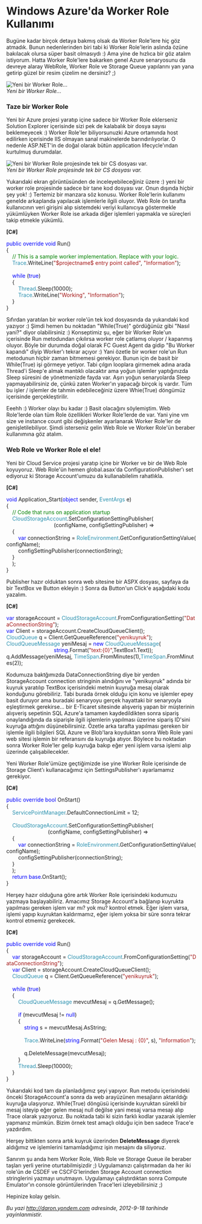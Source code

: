 # Windows Azure'da Worker Role Kullanımı 

Bugüne kadar birçok detaya bakmış olsak da Worker Role'lere hiç göz
atmadık. Bunun nedenlerinden biri tabi ki Worker Role'lerin aslında
özüne bakılacak olursa süper basit olmasıydı :) Ama yine de hızlıca bir
göz atalım istiyorum. Hatta Worker Role'lere bakarken genel Azure
senaryosunu da devreye alaray WebRole, Worker Role ve Storage Queue
yapılarını yan yana getirip güzel bir resim çizelim ne dersiniz? ;)

![Yeni bir Worker
Role...](../media/Windows_Azure_da_Worker_Role_Kullanimi/worker.png)\
*Yeni bir Worker Role...*

### Taze bir Worker Role  

Yeni bir Azure projesi yaratıp içine sadece bir Worker Role eklerseniz
Solution Explorer içerisinde sizi pek de kalabalık bir dosya sayısı
beklemeyecek :) Worker Role'ler biliyorsunuzki Azure ortamında host
edilirken içerisinde IIS olmayan sanal makinelerde barındırılıyorlar. O
nedenle ASP.NET'in de doğal olarak bütün application lifecycle'ından
kurtulmuş durumdalar.

![Yeni bir Worker Role projesinde tek bir CS dosyası
var.](../media/Windows_Azure_da_Worker_Role_Kullanimi/worker2.png)\
*Yeni bir Worker Role projesinde tek bir CS dosyası var.*

Yukarıdaki ekran görüntüsünden de inceleyebileceğiniz üzere :) yeni bir
worker role projesinde sadece bir tane kod dosyası var. Onun dışında
hiçbir şey yok! :) Tertemiz bir manzara söz konusu. Worker Role'lerin
kullanımı genelde arkaplanda yapılacak işlemlerle ilgili oluyor. Web
Role ön tarafta kullanıcının veri girişini alıp sistemdeki veriyi
kullanıcıya göstermekle yükümlüyken Worker Role ise arkada diğer
işlemleri yapmakla ve süreçleri takip etmekle yükümlü.

**[C\#]**

<span style="color:blue;">public</span> <span
style="color:blue;">override</span> <span
style="color:blue;">void</span> Run()\
 {\
    <span
style="color:green;">// This is a sample worker implementation. Replace with your logic.</span>\
     <span style="color:#2b91af;">Trace</span>.WriteLine(<span
style="color:#a31515;">"\$projectname\$ entry point called"</span>, <span
style="color:#a31515;">"Information"</span>);\
\
    <span style="color:blue;">while</span> (<span
style="color:blue;">true</span>)\
     {\
        <span style="color:#2b91af;">Thread</span>.Sleep(10000);\
         <span style="color:#2b91af;">Trace</span>.WriteLine(<span
style="color:#a31515;">"Working"</span>, <span
style="color:#a31515;">"Information"</span>);\
     }\
}

Sıfırdan yaratılan bir worker role'ün tek kod dosyasında da yukarıdaki
kod yazıyor :) Şimdi hemen bu noktadan "While(True)" gördüğünüz gibi
"Nasıl yani?" diyor olabilirsiniz :) Konseptimiz şu, eğer bir Worker
Role'un içerisinde Run metodundan çıkılırsa worker role çatlamış oluyor
/ kapanmış oluyor. Böyle bir durumda doğal olarak FC Guest Agent da
gidip "Bu Worker kapandı" diyip Worker'ı tekrar açıyor :) Yani özetle
bir worker role'un Run metodunun hiçbir zaman bitmemesi gerekiyor. Bunun
için de basit bir While(True) işi görmeye yetiyor. Tabi çılgın looplara
girmemek adına arada Thread'i Sleep'e almak mantıklı olacaktır ama yoğun
işlemler yaptığınızda Sleep süresini de yönetmenizde fayda var. Aşırı
yoğun senaryolarda Sleep yapmayabilirsiniz de, çünkü zaten Worker'ın
yapacağı birçok iş vardır. Tüm bu işler / işlemler de tahmin
edebileceğiniz üzere Whie(True) döngümüz içerisinde gerçekleştirilir.

Eeehh :) Worker olayı bu kadar :) Basit olacağını söylemiştim. Web
Role'lerde olan tüm Role özellikleri Worker Role'lerde de var. Yani yine
vm size ve instance count gibi değişkenler ayarlanarak Worker Role'ler
de genişletilebiliyor. Şimdi isterseniz gelin Web Role ve Worker Role'ün
beraber kullanımına göz atalım.

### Web Role ve Worker Role el ele!  

Yeni bir Cloud Service projesi yaratıp içine bir Worker ve bir de Web
Role koyuyoruz. Web Role'ün hemen global.asax'da
ConfigurationPublisher'ı set ediyoruz ki Storage Account'umuzu da
kullanabilelim rahatlıkla.

**[C\#]**

<span style="color:blue;">void</span> Application\_Start(<span
style="color:blue;">object</span> sender, <span
style="color:#2b91af;">EventArgs</span> e)\
 {\
    <span
style="color:green;">// Code that runs on application startup</span>\
     <span
style="color:#2b91af;">CloudStorageAccount</span>.SetConfigurationSettingPublisher(\
                               
(configName, configSettingPublisher) =\>\
    {\
        <span style="color:blue;">var</span> connectionString = <span
style="color:#2b91af;">RoleEnvironment</span>.GetConfigurationSettingValue(configName);\
         configSettingPublisher(connectionString);\
    }\
    );\
}

Publisher hazır olduktan sonra web sitesine bir ASPX dosyası, sayfaya da
bir TextBox ve Button ekleyin :) Sonra da Button'un Click'e aşağıdaki
kodu yazalım.

**[C\#]**

<span style="color:blue;">var</span> storageAccount = <span
style="color:#2b91af;">CloudStorageAccount</span>.FromConfigurationSetting(<span
style="color:#a31515;">"DataConnectionString"</span>);\
 <span
style="color:blue;">var</span> Client = storageAccount.CreateCloudQueueClient();\
 <span
style="color:#2b91af;">CloudQueue</span> q = Client.GetQueueReference(<span
style="color:#a31515;">"yenikuyruk"</span>);\
 <span style="color:#2b91af;">CloudQueueMessage</span> yeniMesaj = <span
style="color:blue;">new</span> <span
style="color:#2b91af;">CloudQueueMessage</span>(<span
style="color:blue;">\
                                string</span>.Format(<span
style="color:#a31515;">"text:{0}"</span>,TextBox1.Text));\
 q.AddMessage(yeniMesaj, <span
style="color:#2b91af;">TimeSpan</span>.FromMinutes(1),<span
style="color:#2b91af;">TimeSpan</span>.FromMinutes(2));

Kodumuza baktğımızda DataConnectionString diye bir yerden StorageAccount
connection stringinin alındığını ve "yenikuyruk" adında bir kuyruk
yaratılıp TextBox içerisindeki metnin kuyruğa mesaj olarak konduğunu
görebiliriz. Tabi burada örnek olduğu için konu ve işlemler epey basit
duruyor ama buradaki senaryoyu gerçek hayattaki bir senaryoyla
eşleştirmek gerekirse... bir E-Ticaret sitesinde alışveriş yapan bir
müşterinin alışveriş sepetinin SQL Azure'a tamamen kaydedildikten sonra
sipariş onaylandığında da siparişle ilgili işlemlerin yapılması üzerine
sipariş ID'sini kuyruğa attığını düşünebilirsiniz. Özetle arka tarafta
yapılması gereken bir işlemle ilgili bilgileri SQL Azure ve Blob'lara
koyduktan sonra Web Role yani web sitesi işlemin bir referansını da
kuyruğa atıyor. Böylece bu noktadan sonra Worker Role'ler gelip kuyruğa
bakıp eğer yeni işlem varsa işlemi alıp üzerinde çalışabilecekler.

Yeni Worker Role'ümüze geçtiğimizde ise yine Worker Role içerisinde de
Storage Client'ı kullanacağımız için SettingsPublisher'ı ayarlamamız
gerekiyor.

**[C\#]**

<span style="color:blue;">public</span> <span
style="color:blue;">override</span> <span
style="color:blue;">bool</span> OnStart()\
 {\
    <span
style="color:#2b91af;">ServicePointManager</span>.DefaultConnectionLimit = 12;\
\
    <span
style="color:#2b91af;">CloudStorageAccount</span>.SetConfigurationSettingPublisher(\
                            (configName, configSettingPublisher) =\>\
    {\
        <span style="color:blue;">var</span> connectionString = <span
style="color:#2b91af;">RoleEnvironment</span>.GetConfigurationSettingValue(configName);\
         configSettingPublisher(connectionString);\
    }\
    );\
    <span style="color:blue;">return</span> <span
style="color:blue;">base</span>.OnStart();\
 }

Herşey hazır olduğuna göre artık Worker Role içerisindeki kodumuzu
yazmaya başlayabiliriz. Amacımız Storage Account'a bağlanıp kuyrukta
yapılması gereken işlem var mı? yok mu? kontrol etmek. Eğer işlem varsa,
işlemi yapıp kuyruktan kaldırmamız, eğer işlem yoksa bir süre sonra
tekrar kontrol etmemiz gerekecek.

**[C\#]**

<span style="color:blue;">public</span> <span
style="color:blue;">override</span> <span
style="color:blue;">void</span> Run()\
 {\
    <span style="color:blue;">var</span> storageAccount = <span
style="color:#2b91af;">CloudStorageAccount</span>.FromConfigurationSetting(<span
style="color:#a31515;">"DataConnectionString"</span>);\
     <span
style="color:blue;">var</span> Client = storageAccount.CreateCloudQueueClient();\
     <span
style="color:#2b91af;">CloudQueue</span> q = Client.GetQueueReference(<span
style="color:#a31515;">"yenikuyruk"</span>);\
\
    <span style="color:blue;">while</span> (<span
style="color:blue;">true</span>)\
     {\
        <span
style="color:#2b91af;">CloudQueueMessage</span> mevcutMesaj = q.GetMessage();\
\
        <span style="color:blue;">if</span> (mevcutMesaj != <span
style="color:blue;">null</span>)\
         {\
            <span
style="color:blue;">string</span> s = mevcutMesaj.AsString;\
\
            <span style="color:#2b91af;">Trace</span>.WriteLine(<span
style="color:blue;">string</span>.Format(<span
style="color:#a31515;">"Gelen Mesaj : {0}"</span>, s), <span
style="color:#a31515;">"Information"</span>);\
\
            q.DeleteMessage(mevcutMesaj);\
        }\
        <span
style="color:#2b91af;">Thread</span>.Sleep(10000);               \
     }\
}

Yukarıdaki kod tam da planladığımız şeyi yapıyor. Run metodu
içerisindeki önceki StorageAccount'a sonra da web arayüzünen mesajların
aktarıldığı kuyruğa ulaşıyoruz. While(True) döngüsü içerisinde kuyruktan
sürekli bir mesaj isteyip eğer gelen mesaj null değilse yani mesaj varsa
mesajı alıp Trace olarak yazıyoruz. Bu noktada tabi ki sizin farklı
kodlar yazarak işlemler yapmanız mümkün. Bizim örnek test amaçlı olduğu
için ben sadece Trace'e yazdırdım.

Herşey bittikten sonra artık kuyruk üzerinden **DeleteMessage** diyerek
aldığımız ve işlemlerini tamamladığımız işin mesajını da siliyoruz.

Sanırım şu anda hem Worker Role, Web Role ve Storage Queue ile beraber
taşları yerli yerine oturtabilmişizdir ;) Uygulamanızı çalıştırmadan da
her iki role'ün de CSDEF ve CSCFG'lerinden Storage Account connection
stringlerini yazmayı unutmayın. Uygulamayı çalıştırdıktan sonra Compute
Emulator'ın console görüntülerinden Trace'leri izleyebilirsiniz ;)

Hepinize kolay gelsin.


*Bu yazi http://daron.yondem.com adresinde, 2012-9-18 tarihinde yayinlanmistir.*
